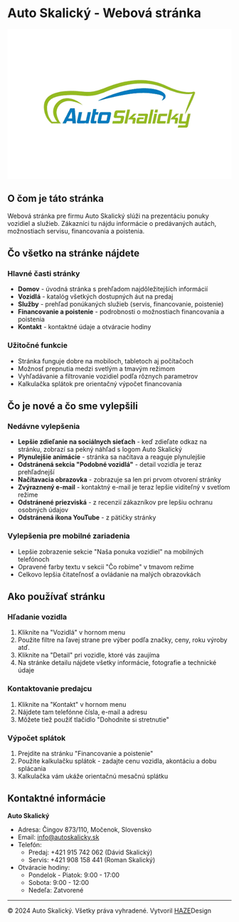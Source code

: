 # Auto Skalický - Webová stránka

![Logo Auto Skalický](/public/images/logo.png)

## O čom je táto stránka

Webová stránka pre firmu Auto Skalický slúži na prezentáciu ponuky vozidiel a služieb. Zákazníci tu nájdu informácie o predávaných autách, možnostiach servisu, financovania a poistenia.

## Čo všetko na stránke nájdete

### Hlavné časti stránky
- **Domov** - úvodná stránka s prehľadom najdôležitejších informácií
- **Vozidlá** - katalóg všetkých dostupných áut na predaj
- **Služby** - prehľad ponúkaných služieb (servis, financovanie, poistenie)
- **Financovanie a poistenie** - podrobnosti o možnostiach financovania a poistenia
- **Kontakt** - kontaktné údaje a otváracie hodiny

### Užitočné funkcie
- Stránka funguje dobre na mobiloch, tabletoch aj počítačoch
- Možnosť prepnutia medzi svetlým a tmavým režimom
- Vyhľadávanie a filtrovanie vozidiel podľa rôznych parametrov
- Kalkulačka splátok pre orientačný výpočet financovania

## Čo je nové a čo sme vylepšili

### Nedávne vylepšenia
- **Lepšie zdieľanie na sociálnych sieťach** - keď zdieľate odkaz na stránku, zobrazí sa pekný náhľad s logom Auto Skalický
- **Plynulejšie animácie** - stránka sa načítava a reaguje plynulejšie
- **Odstránená sekcia "Podobné vozidlá"** - detail vozidla je teraz prehľadnejší
- **Načítavacia obrazovka** - zobrazuje sa len pri prvom otvorení stránky
- **Zvýraznený e-mail** - kontaktný e-mail je teraz lepšie viditeľný v svetlom režime
- **Odstránené priezviská** - z recenzií zákazníkov pre lepšiu ochranu osobných údajov
- **Odstránená ikona YouTube** - z pätičky stránky

### Vylepšenia pre mobilné zariadenia
- Lepšie zobrazenie sekcie "Naša ponuka vozidiel" na mobilných telefónoch
- Opravené farby textu v sekcii "Čo robíme" v tmavom režime
- Celkovo lepšia čitateľnosť a ovládanie na malých obrazovkách

## Ako používať stránku

### Hľadanie vozidla
1. Kliknite na "Vozidlá" v hornom menu
2. Použite filtre na ľavej strane pre výber podľa značky, ceny, roku výroby atď.
3. Kliknite na "Detail" pri vozidle, ktoré vás zaujíma
4. Na stránke detailu nájdete všetky informácie, fotografie a technické údaje

### Kontaktovanie predajcu
1. Kliknite na "Kontakt" v hornom menu
2. Nájdete tam telefónne čísla, e-mail a adresu
3. Môžete tiež použiť tlačidlo "Dohodnite si stretnutie"

### Výpočet splátok
1. Prejdite na stránku "Financovanie a poistenie"
2. Použite kalkulačku splátok - zadajte cenu vozidla, akontáciu a dobu splácania
3. Kalkulačka vám ukáže orientačnú mesačnú splátku

## Kontaktné informácie

**Auto Skalický**
- Adresa: Čingov 873/110, Močenok, Slovensko
- Email: info@autoskalicky.sk
- Telefón: 
  - Predaj: +421 915 742 062 (Dávid Skalický)
  - Servis: +421 908 158 441 (Roman Skalický)
- Otváracie hodiny:
  - Pondelok - Piatok: 9:00 - 17:00
  - Sobota: 9:00 - 12:00
  - Nedeľa: Zatvorené

---

© 2024 Auto Skalický. Všetky práva vyhradené.
Vytvoril [HAZE](https://haze.sk)Design

